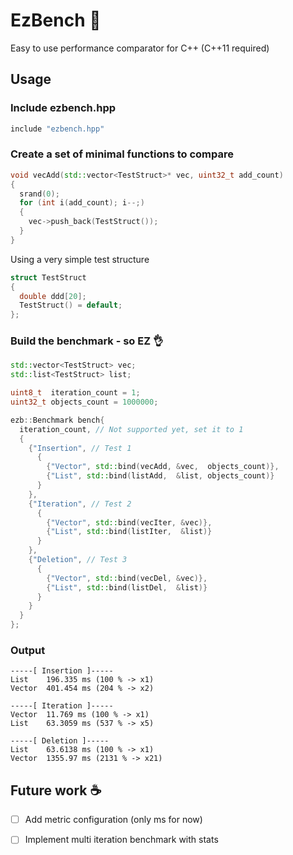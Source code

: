 # EzBench :checkered_flag:
Easy to use performance comparator for C++ (C++11 required)

## Usage
### Include ezbench.hpp
```c++
include "ezbench.hpp"
```

### Create a set of minimal functions to compare
```c++
void vecAdd(std::vector<TestStruct>* vec, uint32_t add_count)
{
  srand(0);
  for (int i(add_count); i--;)
  {
    vec->push_back(TestStruct());
  }
}
```
Using a very simple test structure
```c++
struct TestStruct
{
  double ddd[20];
  TestStruct() = default;
};
```

### Build the benchmark - so EZ :ok_hand:
```c++
std::vector<TestStruct> vec;
std::list<TestStruct> list;

uint8_t  iteration_count = 1;
uint32_t objects_count = 1000000;

ezb::Benchmark bench{
  iteration_count, // Not supported yet, set it to 1
  {
    {"Insertion", // Test 1
      {
        {"Vector", std::bind(vecAdd, &vec,  objects_count)},
        {"List", std::bind(listAdd,  &list, objects_count)}
      }
    },
    {"Iteration", // Test 2
      {
        {"Vector", std::bind(vecIter, &vec)},
        {"List", std::bind(listIter,  &list)}
      }
    },
    {"Deletion", // Test 3
      {
        {"Vector", std::bind(vecDel, &vec)},
        {"List", std::bind(listDel,  &list)}
      }
    }
  }
};
```

### Output
```
-----[ Insertion ]-----
List    196.335 ms (100 % -> x1)
Vector  401.454 ms (204 % -> x2)

-----[ Iteration ]-----
Vector  11.769 ms (100 % -> x1)
List    63.3059 ms (537 % -> x5)

-----[ Deletion ]-----
List    63.6138 ms (100 % -> x1)
Vector  1355.97 ms (2131 % -> x21)
```
## Future work :coffee:
- [ ] Add metric configuration (only ms for now)
- [ ] Implement multi iteration benchmark with stats 


